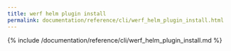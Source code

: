 ```yaml
---
title: werf helm plugin install
permalink: documentation/reference/cli/werf_helm_plugin_install.html
---
```


{% include /documentation/reference/cli/werf_helm_plugin_install.md %}
